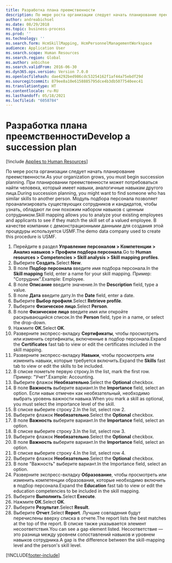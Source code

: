 ```yaml
---
title: Разработка плана преемственности
description: По мере роста организации следует начать планирование преемственности.
author: andreabichsel
ms.date: 08/29/2018
ms.topic: business-process
ms.prod: ''
ms.technology: ''
ms.search.form: HcmSkillMapping, HcmPersonnelManagementWorkspace
audience: Application User
ms.search.scope: Human Resources
ms.search.region: Global
ms.author: anbichse
ms.search.validFrom: 2016-06-30
ms.dyn365.ops.version: Version 7.0.0
ms.openlocfilehash: dae4292bed986cdc53254162f1af44a75ebdf29d
ms.sourcegitcommit: 879ee8a10e6158885795dce4b3db5077540eec41
ms.translationtype: HT
ms.contentlocale: ru-RU
ms.lasthandoff: 05/18/2021
ms.locfileid: "6058784"
---
```

# <a name="develop-a-succession-plan"></a><span data-ttu-id="f37f0-103">Разработка плана преемственности</span><span class="sxs-lookup"><span data-stu-id="f37f0-103">Develop a succession plan</span></span>

[!include [Applies to Human Resources](../includes/applies-to-hr.md)]

<span data-ttu-id="f37f0-104">По мере роста организации следует начать планирование преемственности.</span><span class="sxs-lookup"><span data-stu-id="f37f0-104">As your organization grows, you must begin succession planning.</span></span> <span data-ttu-id="f37f0-105">При планировании преемственности может потребоваться найти человека, который имеет навыки, аналогичные навыкам другого лица.</span><span class="sxs-lookup"><span data-stu-id="f37f0-105">During succession planning, you might want to find someone who has similar skills to another person.</span></span> <span data-ttu-id="f37f0-106">Модуль подбора персонала позволяет проанализировать существующих сотрудников и кандидатов, чтобы узнать, обладают ли они похожим набором навыков с ценным сотрудником.</span><span class="sxs-lookup"><span data-stu-id="f37f0-106">Skill mapping allows you to analyze your existing employees and applicants to see if they match the skill set of a valued employee.</span></span> <span data-ttu-id="f37f0-107">В качестве компании с демонстрационными данными для создания этой процедуры используется USMF.</span><span class="sxs-lookup"><span data-stu-id="f37f0-107">The demo data company used to create this procedure is USMF.</span></span>

1. <span data-ttu-id="f37f0-108">Перейдите в раздел **Управление персоналом > Компетенции > Анализ навыков > Профили подбора персонала**.</span><span class="sxs-lookup"><span data-stu-id="f37f0-108">Go to **Human resources > Competencies > Skill analysis > Skill mapping profiles**.</span></span>
2. <span data-ttu-id="f37f0-109">Выберите **Создать**.</span><span class="sxs-lookup"><span data-stu-id="f37f0-109">Select **New**.</span></span>
3. <span data-ttu-id="f37f0-110">В поле **Подбор персонала** введите имя подбора персонала.</span><span class="sxs-lookup"><span data-stu-id="f37f0-110">In the **Skill mapping** field, enter a name for your skill mapping.</span></span> <span data-ttu-id="f37f0-111">Пример: "Сотрудник".</span><span class="sxs-lookup"><span data-stu-id="f37f0-111">Example: Employee.</span></span>
4. <span data-ttu-id="f37f0-112">В поле **Описание** введите значение.</span><span class="sxs-lookup"><span data-stu-id="f37f0-112">In the **Description** field, type a value.</span></span>
5. <span data-ttu-id="f37f0-113">В поле **Дата** введите дату.</span><span class="sxs-lookup"><span data-stu-id="f37f0-113">In the **Date** field, enter a date.</span></span>
6. <span data-ttu-id="f37f0-114">Выберите **Выбор профиля**.</span><span class="sxs-lookup"><span data-stu-id="f37f0-114">Select **Retrieve profile**.</span></span>
7. <span data-ttu-id="f37f0-115">Выберите **Физическое лицо**.</span><span class="sxs-lookup"><span data-stu-id="f37f0-115">Select **Person**.</span></span>
8. <span data-ttu-id="f37f0-116">В поле **Физическое лицо** введите имя или откройте раскрывающийся список.</span><span class="sxs-lookup"><span data-stu-id="f37f0-116">In the **Person** field, type in a name, or select the drop-down.</span></span>
9. <span data-ttu-id="f37f0-117">Нажмите **ОК**.</span><span class="sxs-lookup"><span data-stu-id="f37f0-117">Select **OK**.</span></span>
10. <span data-ttu-id="f37f0-118">Разверните экспресс-вкладку **Сертификаты**, чтобы просмотреть или изменить сертификаты, включенные в подбор персонала.</span><span class="sxs-lookup"><span data-stu-id="f37f0-118">Expand the **Certificates** fast tab to view or edit the certificates included in the skill mapping.</span></span>
11. <span data-ttu-id="f37f0-119">Разверните экспресс-вкладку **Навыки**, чтобы просмотреть или изменить навыки, которые требуется включить.</span><span class="sxs-lookup"><span data-stu-id="f37f0-119">Expand the **Skills** fast tab to view or edit the skills to be included.</span></span>
12. <span data-ttu-id="f37f0-120">В списке пометьте первую строку.</span><span class="sxs-lookup"><span data-stu-id="f37f0-120">In the list, mark the first row.</span></span> <span data-ttu-id="f37f0-121">Пример: "Учет".</span><span class="sxs-lookup"><span data-stu-id="f37f0-121">Example:  Accounting.</span></span>
13. <span data-ttu-id="f37f0-122">Выберите флажок **Необязательно**.</span><span class="sxs-lookup"><span data-stu-id="f37f0-122">Select the **Optional** checkbox.</span></span>
14. <span data-ttu-id="f37f0-123">В поле **Важность** выберите вариант.</span><span class="sxs-lookup"><span data-stu-id="f37f0-123">In the **Importance** field, select an option.</span></span> <span data-ttu-id="f37f0-124">Если навык отмечен как необязательный, необходимо выбрать уровень важности навыка.</span><span class="sxs-lookup"><span data-stu-id="f37f0-124">When you mark a skill as optional, you must select the importance level of the skill.</span></span>  
15. <span data-ttu-id="f37f0-125">В списке выберите строку 2.</span><span class="sxs-lookup"><span data-stu-id="f37f0-125">In the list, select row 2.</span></span>
16. <span data-ttu-id="f37f0-126">Выберите флажок **Необязательно**.</span><span class="sxs-lookup"><span data-stu-id="f37f0-126">Select the **Optional** checkbox.</span></span>
17. <span data-ttu-id="f37f0-127">В поле **Важность** выберите вариант.</span><span class="sxs-lookup"><span data-stu-id="f37f0-127">In the **Importance** field, select an option.</span></span>
18. <span data-ttu-id="f37f0-128">В списке выберите строку 3.</span><span class="sxs-lookup"><span data-stu-id="f37f0-128">In the list, select row 3.</span></span>
19. <span data-ttu-id="f37f0-129">Выберите флажок **Необязательно**.</span><span class="sxs-lookup"><span data-stu-id="f37f0-129">Select the **Optional** checkbox.</span></span>
20. <span data-ttu-id="f37f0-130">В поле **Важность** выберите вариант.</span><span class="sxs-lookup"><span data-stu-id="f37f0-130">In the **Importance** field, select an option.</span></span>
21. <span data-ttu-id="f37f0-131">В списке выберите строку 4.</span><span class="sxs-lookup"><span data-stu-id="f37f0-131">In the list, select row 4.</span></span>
22. <span data-ttu-id="f37f0-132">Выберите флажок **Необязательно**.</span><span class="sxs-lookup"><span data-stu-id="f37f0-132">Select the **Optional** checkbox.</span></span>
23. <span data-ttu-id="f37f0-133">В поле "Важность" выберите вариант.</span><span class="sxs-lookup"><span data-stu-id="f37f0-133">In the Importance field, select an option.</span></span>
24. <span data-ttu-id="f37f0-134">Разверните экспресс-вкладку **Образование**, чтобы просмотреть или изменить компетенции образования, которые необходимо включить в подбор персонала.</span><span class="sxs-lookup"><span data-stu-id="f37f0-134">Expand the **Education** fast tab to view or edit the education competencies to be included in the skill mapping.</span></span>
25. <span data-ttu-id="f37f0-135">Выберите **Выполнить**.</span><span class="sxs-lookup"><span data-stu-id="f37f0-135">Select **Execute**.</span></span>
26. <span data-ttu-id="f37f0-136">Нажмите **ОК**.</span><span class="sxs-lookup"><span data-stu-id="f37f0-136">Select **OK**.</span></span>
27. <span data-ttu-id="f37f0-137">Выберите **Результат**.</span><span class="sxs-lookup"><span data-stu-id="f37f0-137">Select **Result**.</span></span>
28. <span data-ttu-id="f37f0-138">Выберите **Отчет**.</span><span class="sxs-lookup"><span data-stu-id="f37f0-138">Select **Report**.</span></span> <span data-ttu-id="f37f0-139">Лучшие совпадения будут перечислены вверху списка в отчете.</span><span class="sxs-lookup"><span data-stu-id="f37f0-139">The report lists the best matches at the top of the report.</span></span> <span data-ttu-id="f37f0-140">В списке также указывается элемент несоответствия.</span><span class="sxs-lookup"><span data-stu-id="f37f0-140">You can see a gap element listed.</span></span> <span data-ttu-id="f37f0-141">Несоответствие — это разница между уровнем сопоставлений навыков и уровнем навыков сотрудника.</span><span class="sxs-lookup"><span data-stu-id="f37f0-141">A gap is the difference between the skill-mapping level and the person's skill level.</span></span>  



[!INCLUDE[footer-include](../includes/footer-banner.md)]